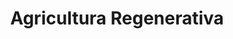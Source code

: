 ---
title: Agricultura Regenerativa
title_seo: ''
slug: agricultura-regenerativa
description: ''
image: ''
toc: false
draft: false
noindex: true
---